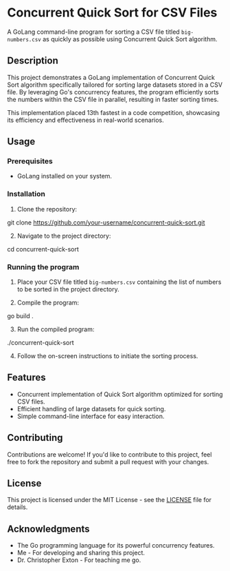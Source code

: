 # Concurrent Quick Sort for CSV Files

A GoLang command-line program for sorting a CSV file titled `big-numbers.csv` as quickly as possible using Concurrent Quick Sort algorithm.

## Description

This project demonstrates a GoLang implementation of Concurrent Quick Sort algorithm specifically tailored for sorting large datasets stored in a CSV file. By leveraging Go's concurrency features, the program efficiently sorts the numbers within the CSV file in parallel, resulting in faster sorting times.

This implementation placed 13th fastest in a code competition, showcasing its efficiency and effectiveness in real-world scenarios.

## Usage

### Prerequisites

- GoLang installed on your system.

### Installation

1. Clone the repository:

git clone https://github.com/your-username/concurrent-quick-sort.git

2. Navigate to the project directory:

cd concurrent-quick-sort


### Running the program

1. Place your CSV file titled `big-numbers.csv` containing the list of numbers to be sorted in the project directory.

2. Compile the program:

go build .

3. Run the compiled program:

./concurrent-quick-sort


4. Follow the on-screen instructions to initiate the sorting process.

## Features

- Concurrent implementation of Quick Sort algorithm optimized for sorting CSV files.
- Efficient handling of large datasets for quick sorting.
- Simple command-line interface for easy interaction.

## Contributing

Contributions are welcome! If you'd like to contribute to this project, feel free to fork the repository and submit a pull request with your changes.

## License

This project is licensed under the MIT License - see the [LICENSE](LICENSE) file for details.

## Acknowledgments

- The Go programming language for its powerful concurrency features.
- Me - For developing and sharing this project.
- Dr. Christopher Exton - For teaching me go.

